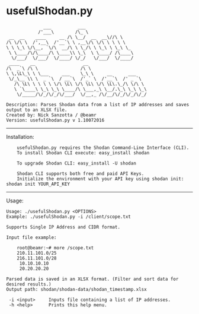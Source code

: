 # usefulShodan.py
				  ___          ___      
				/'___\        /\_ \     
	 __  __    ____     __ /\ \__/  __  __\//\ \    
	/\ \/\ \  /',__\  /'__`\ \ ,__\/\ \/\ \ \ \ \   
	\ \ \_\ \/\__, `\/\  __/\ \ \_/\ \ \_\ \ \_\ \_ 
	 \ \____/\/\____/\ \____\\ \_\  \ \____/ /\____\
	  \/___/  \/___/  \/____/ \/_/   \/___/  \/____/
	 ____    __                  __                      
	/\  _`\ /\ \                /\ \                     
	\ \,\L\_\ \ \___     ___    \_\ \     __      ___    
	 \/_\__ \\ \  _ `\  / __`\  /'_` \  /'__`\  /' _ `\  
	   /\ \L\ \ \ \ \ \/\ \L\ \/\ \L\ \/\ \L\.\_/\ \/\ \ 
	   \ `\____\ \_\ \_\ \____/\ \___,_\ \__/.\_\ \_\ \_\
	    \/_____/\/_/\/_/\/___/  \/__,_ /\/__/\/_/\/_/\/_/

	Description: Parses Shodan data from a list of IP addresses and saves output to an XLSX file.
	Created by: Nick Sanzotta / @beamr
	Version: usefulShodan.py v 1.10072016
***  
Installation:

		usefulShodan.py requires the Shodan Command-Line Interface (CLI). 
		To install Shodan CLI execute: easy_install shodan
	
		To upgrade Shodan CLI: easy_install -U shodan
	
		Shodan CLI supports both free and paid API Keys.
		Initialize the environment with your API key using shodan init: shodan init YOUR_API_KEY


***
Usage:

	Usage: ./usefulShodan.py <OPTIONS>
 	Example: ./usefulShodan.py -i /client/scope.txt

 	Supports Single IP Address and CIDR format.

 	Input file example:

	 	root@beamr:~# more /scope.txt
	 	210.11.101.0/25
	 	216.11.101.0/28
		 10.10.10.10
		 20.20.20.20

 	Parsed data is saved in an XLSX format. (Filter and sort data for desired results.)
 	Output path: shodan/shodan-data/shodan_timestamp.xlsx 

	 -i <input>		Inputs file containing a list of IP addresses.
	 -h <help>		Prints this help menu.
